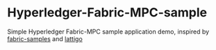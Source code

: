 # Hyperledger-Fabric-MPC-sample
Simple Hyperledger Fabric-MPC sample application demo, inspired by [fabric-samples](https://github.com/hyperledger/fabric-samples) and [lattigo](https://github.com/tuneinsight/lattigo)
